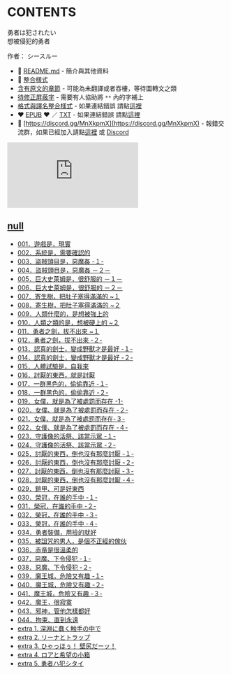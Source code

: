 # CONTENTS

勇者は犯されたい  
想被侵犯的勇者  

作者： シースルー  



- :closed_book: [README.md](README.md) - 簡介與其他資料
- :pencil: [整合樣式](%E6%95%B4%E5%90%88%E6%A8%A3%E5%BC%8F.md)
- [含有原文的章節](ja.md) - 可能為未翻譯或者吞樓，等待圖轉文之類
- [待修正屏蔽字](%E5%BE%85%E4%BF%AE%E6%AD%A3%E5%B1%8F%E8%94%BD%E5%AD%97.md) - 需要有人協助將 `**` 內的字補上
- [格式與譯名整合樣式](https://github.com/bluelovers/node-novel/blob/master/lib/locales/%E5%8B%87%E8%80%85%E3%81%AF%E7%8A%AF%E3%81%95%E3%82%8C%E3%81%9F%E3%81%84.ts) - 如果連結錯誤 請點[這裡](https://github.com/bluelovers/node-novel/blob/master/lib/locales/)
-  :heart: [EPUB](https://gitlab.com/demonovel/epub-txt/blob/master/h_out/%E6%83%B3%E8%A2%AB%E4%BE%B5%E7%8A%AF%E7%9A%84%E5%8B%87%E8%80%85.epub) :heart:  ／ [TXT](https://gitlab.com/demonovel/epub-txt/blob/master/h_out/out/%E6%83%B3%E8%A2%AB%E4%BE%B5%E7%8A%AF%E7%9A%84%E5%8B%87%E8%80%85.out.txt) - 如果連結錯誤 請點[這裡](https://gitlab.com/demonovel/epub-txt/blob/master/h_out/h_out)
- :mega: [https://discord.gg/MnXkpmX](https://discord.gg/MnXkpmX) - 報錯交流群，如果已經加入請點[這裡](https://discordapp.com/channels/467794087769014273/467794088285175809) 或 [Discord](https://discordapp.com/channels/@me)


![導航目錄](https://chart.apis.google.com/chart?cht=qr&chs=150x150&chl=https://gitlab.com/novel-group/txt-source/blob/master/h_out/勇者は犯されたい/導航目錄.md "導航目錄")




## [null](00000_null)

- [001．遊戲是，現實](00000_null/00010_001%EF%BC%8E%E9%81%8A%E6%88%B2%E6%98%AF%EF%BC%8C%E7%8F%BE%E5%AF%A6.txt)
- [002．系統是，需要確認的](00000_null/00020_002%EF%BC%8E%E7%B3%BB%E7%B5%B1%E6%98%AF%EF%BC%8C%E9%9C%80%E8%A6%81%E7%A2%BA%E8%AA%8D%E7%9A%84.txt)
- [003．盜賊頭目是，惡魔姦 -１-](00000_null/00030_003%EF%BC%8E%E7%9B%9C%E8%B3%8A%E9%A0%AD%E7%9B%AE%E6%98%AF%EF%BC%8C%E6%83%A1%E9%AD%94%E5%A7%A6%20-%EF%BC%91-.txt)
- [004．盜賊頭目是，惡魔姦 －２－](00000_null/00040_004%EF%BC%8E%E7%9B%9C%E8%B3%8A%E9%A0%AD%E7%9B%AE%E6%98%AF%EF%BC%8C%E6%83%A1%E9%AD%94%E5%A7%A6%20%EF%BC%8D%EF%BC%92%EF%BC%8D.txt)
- [005．巨大史萊姆是，很舒服的 －１－](00000_null/00050_005%EF%BC%8E%E5%B7%A8%E5%A4%A7%E5%8F%B2%E8%90%8A%E5%A7%86%E6%98%AF%EF%BC%8C%E5%BE%88%E8%88%92%E6%9C%8D%E7%9A%84%20%EF%BC%8D%EF%BC%91%EF%BC%8D.txt)
- [006．巨大史萊姆是，很舒服的 －２－](00000_null/00060_006%EF%BC%8E%E5%B7%A8%E5%A4%A7%E5%8F%B2%E8%90%8A%E5%A7%86%E6%98%AF%EF%BC%8C%E5%BE%88%E8%88%92%E6%9C%8D%E7%9A%84%20%EF%BC%8D%EF%BC%92%EF%BC%8D.txt)
- [007．寄生樹，把肚子塞得滿滿的 ~１](00000_null/00070_007%EF%BC%8E%E5%AF%84%E7%94%9F%E6%A8%B9%EF%BC%8C%E6%8A%8A%E8%82%9A%E5%AD%90%E5%A1%9E%E5%BE%97%E6%BB%BF%E6%BB%BF%E7%9A%84%20~%EF%BC%91.txt)
- [008．寄生樹，把肚子塞得滿滿的 ~２](00000_null/00080_008%EF%BC%8E%E5%AF%84%E7%94%9F%E6%A8%B9%EF%BC%8C%E6%8A%8A%E8%82%9A%E5%AD%90%E5%A1%9E%E5%BE%97%E6%BB%BF%E6%BB%BF%E7%9A%84%20~%EF%BC%92.txt)
- [009．人類什麼的，是想被強上的](00000_null/00090_009%EF%BC%8E%E4%BA%BA%E9%A1%9E%E4%BB%80%E9%BA%BC%E7%9A%84%EF%BC%8C%E6%98%AF%E6%83%B3%E8%A2%AB%E5%BC%B7%E4%B8%8A%E7%9A%84.txt)
- [010．人類之類的是，想被硬上的 ~２](00000_null/00100_010%EF%BC%8E%E4%BA%BA%E9%A1%9E%E4%B9%8B%E9%A1%9E%E7%9A%84%E6%98%AF%EF%BC%8C%E6%83%B3%E8%A2%AB%E7%A1%AC%E4%B8%8A%E7%9A%84%20~%EF%BC%92.txt)
- [011．勇者之劍，拔不出來 ~１](00000_null/00110_011%EF%BC%8E%E5%8B%87%E8%80%85%E4%B9%8B%E5%8A%8D%EF%BC%8C%E6%8B%94%E4%B8%8D%E5%87%BA%E4%BE%86%20~%EF%BC%91.txt)
- [012．勇者之劍，拔不出來 -２-](00000_null/00120_012%EF%BC%8E%E5%8B%87%E8%80%85%E4%B9%8B%E5%8A%8D%EF%BC%8C%E6%8B%94%E4%B8%8D%E5%87%BA%E4%BE%86%20-%EF%BC%92-.txt)
- [013．認真的劍士，變成野獸才是最好 -１-](00000_null/00130_013%EF%BC%8E%E8%AA%8D%E7%9C%9F%E7%9A%84%E5%8A%8D%E5%A3%AB%EF%BC%8C%E8%AE%8A%E6%88%90%E9%87%8E%E7%8D%B8%E6%89%8D%E6%98%AF%E6%9C%80%E5%A5%BD%20-%EF%BC%91-.txt)
- [014．認真的劍士，變成野獸才是最好 -２-](00000_null/00140_014%EF%BC%8E%E8%AA%8D%E7%9C%9F%E7%9A%84%E5%8A%8D%E5%A3%AB%EF%BC%8C%E8%AE%8A%E6%88%90%E9%87%8E%E7%8D%B8%E6%89%8D%E6%98%AF%E6%9C%80%E5%A5%BD%20-%EF%BC%92-.txt)
- [015．人體試驗是，自我來](00000_null/00150_015%EF%BC%8E%E4%BA%BA%E9%AB%94%E8%A9%A6%E9%A9%97%E6%98%AF%EF%BC%8C%E8%87%AA%E6%88%91%E4%BE%86.txt)
- [016．討厭的東西，就是討厭](00000_null/00160_016%EF%BC%8E%E8%A8%8E%E5%8E%AD%E7%9A%84%E6%9D%B1%E8%A5%BF%EF%BC%8C%E5%B0%B1%E6%98%AF%E8%A8%8E%E5%8E%AD.txt)
- [017．一群黑色的，偷偷靠近 -１-](00000_null/00170_017%EF%BC%8E%E4%B8%80%E7%BE%A4%E9%BB%91%E8%89%B2%E7%9A%84%EF%BC%8C%E5%81%B7%E5%81%B7%E9%9D%A0%E8%BF%91%20-%EF%BC%91-.txt)
- [018．一群黑色的，偷偷靠近 -２-](00000_null/00180_018%EF%BC%8E%E4%B8%80%E7%BE%A4%E9%BB%91%E8%89%B2%E7%9A%84%EF%BC%8C%E5%81%B7%E5%81%B7%E9%9D%A0%E8%BF%91%20-%EF%BC%92-.txt)
- [019．女僕，就是為了被處罰而存在 -1-](00000_null/00190_019%EF%BC%8E%E5%A5%B3%E5%83%95%EF%BC%8C%E5%B0%B1%E6%98%AF%E7%82%BA%E4%BA%86%E8%A2%AB%E8%99%95%E7%BD%B0%E8%80%8C%E5%AD%98%E5%9C%A8%20-1-.txt)
- [020．女僕、就是為了被處罰而存在 -２-](00000_null/00200_020%EF%BC%8E%E5%A5%B3%E5%83%95%E3%80%81%E5%B0%B1%E6%98%AF%E7%82%BA%E4%BA%86%E8%A2%AB%E8%99%95%E7%BD%B0%E8%80%8C%E5%AD%98%E5%9C%A8%20-%EF%BC%92-.txt)
- [021．女僕、就是為了被處罰而存在-３-](00000_null/00210_021%EF%BC%8E%E5%A5%B3%E5%83%95%E3%80%81%E5%B0%B1%E6%98%AF%E7%82%BA%E4%BA%86%E8%A2%AB%E8%99%95%E7%BD%B0%E8%80%8C%E5%AD%98%E5%9C%A8-%EF%BC%93-.txt)
- [022．女僕、就是為了被處罰而存在 -４-](00000_null/00220_022%EF%BC%8E%E5%A5%B3%E5%83%95%E3%80%81%E5%B0%B1%E6%98%AF%E7%82%BA%E4%BA%86%E8%A2%AB%E8%99%95%E7%BD%B0%E8%80%8C%E5%AD%98%E5%9C%A8%20-%EF%BC%94-.txt)
- [023．守護像的活祭、該當示眾 -１-](00000_null/00230_023%EF%BC%8E%E5%AE%88%E8%AD%B7%E5%83%8F%E7%9A%84%E6%B4%BB%E7%A5%AD%E3%80%81%E8%A9%B2%E7%95%B6%E7%A4%BA%E7%9C%BE%20-%EF%BC%91-.txt)
- [024．守護像的活祭、該當示眾 -２-](00000_null/00240_024%EF%BC%8E%E5%AE%88%E8%AD%B7%E5%83%8F%E7%9A%84%E6%B4%BB%E7%A5%AD%E3%80%81%E8%A9%B2%E7%95%B6%E7%A4%BA%E7%9C%BE%20-%EF%BC%92-.txt)
- [025．討厭的東西，倒也沒有那麼討厭 -１-](00000_null/00245_025%EF%BC%8E%E8%A8%8E%E5%8E%AD%E7%9A%84%E6%9D%B1%E8%A5%BF%EF%BC%8C%E5%80%92%E4%B9%9F%E6%B2%92%E6%9C%89%E9%82%A3%E9%BA%BC%E8%A8%8E%E5%8E%AD%20-%EF%BC%91-.txt)
- [026．討厭的東西，倒也沒有那麼討厭 -２-](00000_null/00250_026%EF%BC%8E%E8%A8%8E%E5%8E%AD%E7%9A%84%E6%9D%B1%E8%A5%BF%EF%BC%8C%E5%80%92%E4%B9%9F%E6%B2%92%E6%9C%89%E9%82%A3%E9%BA%BC%E8%A8%8E%E5%8E%AD%20-%EF%BC%92-.txt)
- [027．討厭的東西，倒也沒有那麼討厭 -３-](00000_null/00260_027%EF%BC%8E%E8%A8%8E%E5%8E%AD%E7%9A%84%E6%9D%B1%E8%A5%BF%EF%BC%8C%E5%80%92%E4%B9%9F%E6%B2%92%E6%9C%89%E9%82%A3%E9%BA%BC%E8%A8%8E%E5%8E%AD%20-%EF%BC%93-.txt)
- [028．討厭的東西，倒也沒有那麼討厭 -４-](00000_null/00270_028%EF%BC%8E%E8%A8%8E%E5%8E%AD%E7%9A%84%E6%9D%B1%E8%A5%BF%EF%BC%8C%E5%80%92%E4%B9%9F%E6%B2%92%E6%9C%89%E9%82%A3%E9%BA%BC%E8%A8%8E%E5%8E%AD%20-%EF%BC%94-.txt)
- [029．鎧甲、可是好東西](00000_null/00280_029%EF%BC%8E%E9%8E%A7%E7%94%B2%E3%80%81%E5%8F%AF%E6%98%AF%E5%A5%BD%E6%9D%B1%E8%A5%BF.txt)
- [030．榮冠，在誰的手中 -１-](00000_null/00290_030%EF%BC%8E%E6%A6%AE%E5%86%A0%EF%BC%8C%E5%9C%A8%E8%AA%B0%E7%9A%84%E6%89%8B%E4%B8%AD%20-%EF%BC%91-.txt)
- [031．榮冠，在誰的手中 -２-](00000_null/00300_031%EF%BC%8E%E6%A6%AE%E5%86%A0%EF%BC%8C%E5%9C%A8%E8%AA%B0%E7%9A%84%E6%89%8B%E4%B8%AD%20-%EF%BC%92-.txt)
- [032．榮冠，在誰的手中 -３-](00000_null/00310_032%EF%BC%8E%E6%A6%AE%E5%86%A0%EF%BC%8C%E5%9C%A8%E8%AA%B0%E7%9A%84%E6%89%8B%E4%B8%AD%20-%EF%BC%93-.txt)
- [033．榮冠，在誰的手中 -４-](00000_null/00320_033%EF%BC%8E%E6%A6%AE%E5%86%A0%EF%BC%8C%E5%9C%A8%E8%AA%B0%E7%9A%84%E6%89%8B%E4%B8%AD%20-%EF%BC%94-.txt)
- [034．勇者裝備，用撿的就好](00000_null/00330_034%EF%BC%8E%E5%8B%87%E8%80%85%E8%A3%9D%E5%82%99%EF%BC%8C%E7%94%A8%E6%92%BF%E7%9A%84%E5%B0%B1%E5%A5%BD.txt)
- [035．被詛咒的男人，是個不正經的傢伙](00000_null/00340_035%EF%BC%8E%E8%A2%AB%E8%A9%9B%E5%92%92%E7%9A%84%E7%94%B7%E4%BA%BA%EF%BC%8C%E6%98%AF%E5%80%8B%E4%B8%8D%E6%AD%A3%E7%B6%93%E7%9A%84%E5%82%A2%E4%BC%99.txt)
- [036．赤竜是很溫柔的](00000_null/00350_036%EF%BC%8E%E8%B5%A4%E7%AB%9C%E6%98%AF%E5%BE%88%E6%BA%AB%E6%9F%94%E7%9A%84.txt)
- [037．惡魔、下令侵犯 -１-](00000_null/00360_037%EF%BC%8E%E6%83%A1%E9%AD%94%E3%80%81%E4%B8%8B%E4%BB%A4%E4%BE%B5%E7%8A%AF%20-%EF%BC%91-.txt)
- [038．惡魔、下令侵犯 -２-](00000_null/00370_038%EF%BC%8E%E6%83%A1%E9%AD%94%E3%80%81%E4%B8%8B%E4%BB%A4%E4%BE%B5%E7%8A%AF%20-%EF%BC%92-.txt)
- [039．魔王城，危險又有趣 -１-](00000_null/00380_039%EF%BC%8E%E9%AD%94%E7%8E%8B%E5%9F%8E%EF%BC%8C%E5%8D%B1%E9%9A%AA%E5%8F%88%E6%9C%89%E8%B6%A3%20-%EF%BC%91-.txt)
- [040．魔王城，危險又有趣 -２-](00000_null/00390_040%EF%BC%8E%E9%AD%94%E7%8E%8B%E5%9F%8E%EF%BC%8C%E5%8D%B1%E9%9A%AA%E5%8F%88%E6%9C%89%E8%B6%A3%20-%EF%BC%92-.txt)
- [041．魔王城，危險又有趣 -３-](00000_null/00400_041%EF%BC%8E%E9%AD%94%E7%8E%8B%E5%9F%8E%EF%BC%8C%E5%8D%B1%E9%9A%AA%E5%8F%88%E6%9C%89%E8%B6%A3%20-%EF%BC%93-.txt)
- [042．魔王，很寂寞](00000_null/00410_042%EF%BC%8E%E9%AD%94%E7%8E%8B%EF%BC%8C%E5%BE%88%E5%AF%82%E5%AF%9E.txt)
- [043．邪神，管他怎樣都好](00000_null/00420_043%EF%BC%8E%E9%82%AA%E7%A5%9E%EF%BC%8C%E7%AE%A1%E4%BB%96%E6%80%8E%E6%A8%A3%E9%83%BD%E5%A5%BD.txt)
- [044．拘束、直到永遠](00000_null/00430_044%EF%BC%8E%E6%8B%98%E6%9D%9F%E3%80%81%E7%9B%B4%E5%88%B0%E6%B0%B8%E9%81%A0.txt)
- [extra 1. 深淵に蠢く触手の中で](00000_null/00450_extra%201.%20%E6%B7%B1%E6%B7%B5%E3%81%AB%E8%A0%A2%E3%81%8F%E8%A7%A6%E6%89%8B%E3%81%AE%E4%B8%AD%E3%81%A7.txt)
- [extra 2. リーナとトラップ](00000_null/00460_extra%202.%20%E3%83%AA%E3%83%BC%E3%83%8A%E3%81%A8%E3%83%88%E3%83%A9%E3%83%83%E3%83%97.txt)
- [extra 3. ひゃっほぅ！ 壁尻だーッ！](00000_null/00470_extra%203.%20%E3%81%B2%E3%82%83%E3%81%A3%E3%81%BB%E3%81%85%EF%BC%81%20%E5%A3%81%E5%B0%BB%E3%81%A0%E3%83%BC%E3%83%83%EF%BC%81.txt)
- [extra 4. ロアと希望の小箱](00000_null/00480_extra%204.%20%E3%83%AD%E3%82%A2%E3%81%A8%E5%B8%8C%E6%9C%9B%E3%81%AE%E5%B0%8F%E7%AE%B1.txt)
- [extra 5. 勇者ハ犯シタイ](00000_null/00490_extra%205.%20%E5%8B%87%E8%80%85%E3%83%8F%E7%8A%AF%E3%82%B7%E3%82%BF%E3%82%A4.txt)

